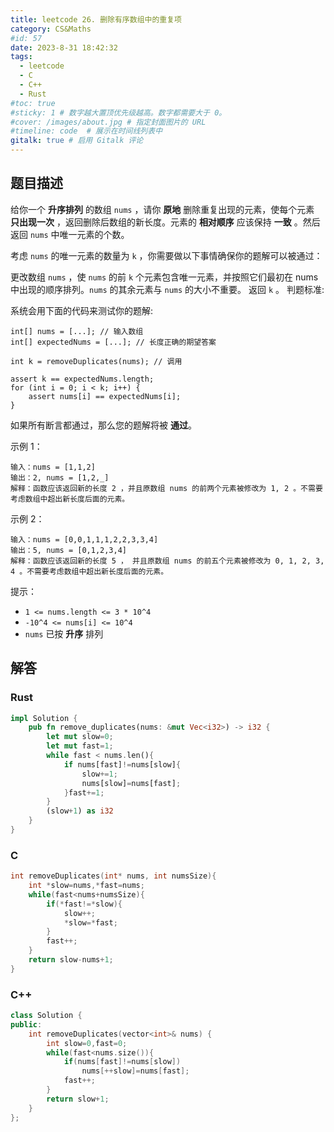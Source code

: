 ```yaml
---
title: leetcode 26. 删除有序数组中的重复项
category: CS&Maths
#id: 57
date: 2023-8-31 18:42:32
tags: 
  - leetcode
  - C
  - C++
  - Rust
#toc: true
#sticky: 1 # 数字越大置顶优先级越高。数字都需要大于 0。
#cover: /images/about.jpg # 指定封面图片的 URL
#timeline: code  # 展示在时间线列表中
gitalk: true # 启用 Gitalk 评论
---
```

## 题目描述

给你一个 **升序排列** 的数组 `nums` ，请你 **原地** 删除重复出现的元素，使每个元素 **只出现一次** ，返回删除后数组的新长度。元素的 **相对顺序** 应该保持 **一致** 。然后返回 `nums` 中唯一元素的个数。


考虑 `nums` 的唯一元素的数量为 `k` ，你需要做以下事情确保你的题解可以被通过：

更改数组 `nums` ，使 `nums` 的前 `k` 个元素包含唯一元素，并按照它们最初在 nums 中出现的顺序排列。`nums` 的其余元素与 `nums` 的大小不重要。
返回 `k` 。
判题标准:

系统会用下面的代码来测试你的题解:
```
int[] nums = [...]; // 输入数组
int[] expectedNums = [...]; // 长度正确的期望答案

int k = removeDuplicates(nums); // 调用

assert k == expectedNums.length;
for (int i = 0; i < k; i++) {
    assert nums[i] == expectedNums[i];
}
```
如果所有断言都通过，那么您的题解将被 **通过**。

 

示例 1：
```
输入：nums = [1,1,2]
输出：2, nums = [1,2,_]
解释：函数应该返回新的长度 2 ，并且原数组 nums 的前两个元素被修改为 1, 2 。不需要考虑数组中超出新长度后面的元素。
```
示例 2：
```
输入：nums = [0,0,1,1,1,2,2,3,3,4]
输出：5, nums = [0,1,2,3,4]
解释：函数应该返回新的长度 5 ， 并且原数组 nums 的前五个元素被修改为 0, 1, 2, 3, 4 。不需要考虑数组中超出新长度后面的元素。
```

提示：

* `1 <= nums.length <= 3 * 10^4`
* `-10^4 <= nums[i] <= 10^4`
* `nums` 已按 **升序** 排列


## 解答
### Rust

```Rust
impl Solution {
    pub fn remove_duplicates(nums: &mut Vec<i32>) -> i32 {
        let mut slow=0;
        let mut fast=1;
        while fast < nums.len(){
            if nums[fast]!=nums[slow]{
                slow+=1;
                nums[slow]=nums[fast];
            }fast+=1;
        }
        (slow+1) as i32
    }
}
```

### C

```C
int removeDuplicates(int* nums, int numsSize){
    int *slow=nums,*fast=nums;
    while(fast<nums+numsSize){
        if(*fast!=*slow){
            slow++;
            *slow=*fast;
        }            
        fast++;
    }
    return slow-nums+1;
}
```

### C++

```C++
class Solution {
public:
    int removeDuplicates(vector<int>& nums) {
        int slow=0,fast=0;
        while(fast<nums.size()){
            if(nums[fast]!=nums[slow])
                nums[++slow]=nums[fast];
            fast++;
        }
        return slow+1;
    }
};
```